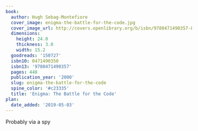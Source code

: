 ```yaml
---
book:
  author: Hugh Sebag-Montefiore
  cover_image: enigma-the-battle-for-the-code.jpg
  cover_image_url: http://covers.openlibrary.org/b/isbn/9780471490357-L.jpg
  dimensions:
    height: 24.0
    thickness: 3.0
    width: 15.2
  goodreads: '150727'
  isbn10: 0471490350
  isbn13: '9780471490357'
  pages: 448
  publication_year: '2000'
  slug: enigma-the-battle-for-the-code
  spine_color: '#c23335'
  title: 'Enigma: The Battle for the Code'
plan:
  date_added: '2019-05-03'
---
```


Probably via a spy
